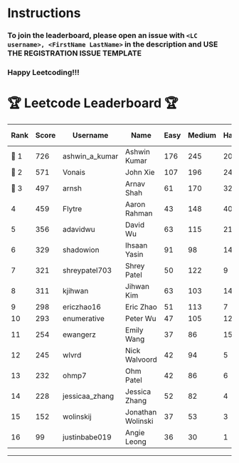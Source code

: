 # Instructions
### To join the leaderboard, please open an issue with `<LC username>, <FirstName LastName>` in the description and USE THE REGISTRATION ISSUE TEMPLATE
### Happy Leetcoding!!!


# 🏆 Leetcode Leaderboard 🏆

| Rank | Score | Username       | Name | Easy | Medium | Hard | Problems Solved |
|------|----------------|-----------------|-------------------|--------------|--------------|--------------|--------------|
| 🥇 1 | 726 | ashwin_a_kumar | Ashwin Kumar | 176 | 245 | 20 | 441 |
| 🥈 2 | 571 | Vonais | John Xie | 107 | 196 | 24 | 327 |
| 🥉 3 | 497 | arnsh | Arnav Shah | 61 | 170 | 32 | 263 |
| 4 | 459 | Flytre | Aaron Rahman | 43 | 148 | 40 | 231 |
| 5 | 356 | adavidwu | David Wu | 63 | 115 | 21 | 199 |
| 6 | 329 | shadowion | Ihsaan Yasin | 91 | 98 | 14 | 203 |
| 7 | 321 | shreypatel703 | Shrey Patel | 50 | 122 | 9 | 181 |
| 8 | 311 | kjihwan | Jihwan Kim | 63 | 103 | 14 | 180 |
| 9 | 298 | ericzhao16 | Eric Zhao | 51 | 113 | 7 | 171 |
| 10 | 293 | enumerative | Peter Wu | 47 | 105 | 12 | 164 |
| 11 | 254 | ewangerz | Emily Wang | 37 | 86 | 15 | 138 |
| 12 | 245 | wlvrd | Nick Walvoord | 42 | 94 | 5 | 141 |
| 13 | 232 | ohmp7 | Ohm Patel | 42 | 86 | 6 | 134 |
| 14 | 228 | jessicaa_zhang | Jessica Zhang | 52 | 82 | 4 | 138 |
| 15 | 152 | wolinskij | Jonathan Wolinski | 37 | 53 | 3 | 93 |
| 16 | 99 | justinbabe019 | Angie Leong | 36 | 30 | 1 | 67 |
---